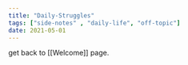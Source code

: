 ```yaml
---
title: "Daily-Struggles"
tags: ["side-notes" , "daily-life", "off-topic"]
date: 2021-05-01
---
```

get back to [[Welcome]] page.